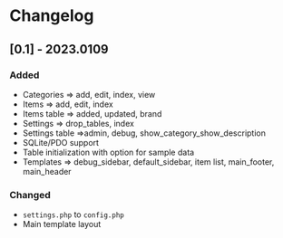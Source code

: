 # Changelog

## [0.1] - 2023.0109

### Added

- Categories => add, edit, index, view
- Items => add, edit, index
- Items table => added, updated, brand
- Settings => drop_tables, index
- Settings table =>admin, debug, show_category_show_description
- SQLite/PDO support
- Table initialization with option for sample data
- Templates => debug_sidebar, default_sidebar, item list, main_footer, main_header

### Changed

- `settings.php` to `config.php`
- Main template layout
